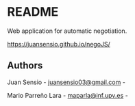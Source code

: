 # README

Web application for automatic negotiation.

https://juansensio.github.io/negoJS/

## Authors

Juan Sensio - juansensio03@gmail.com - 

Mario Parreño Lara - maparla@inf.upv.es -
